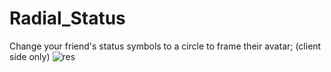 # Radial_Status
Change your friend's status symbols to a circle to frame their avatar; (client side only)
![res](https://user-images.githubusercontent.com/89823371/221444421-45adc370-0662-4f4c-b8c7-ac440754a65d.png)
